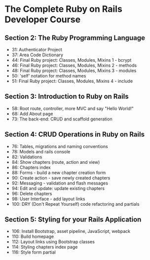# The Complete Ruby on Rails Developer Course

## Section 2: The Ruby Programming Language

- 31: Authenticator Project
- 37: Area Code Dictionary
- 44: Final Ruby project: Classes, Modules, Mixins 1 - bcrypt
- 46: Final Ruby project: Classes, Modules, Mixins 2 - methods
- 48: Final Ruby project: Classes, Modules, Mixins 3 - modules
- 50: 'self' notation for method names
- 51: Final Ruby project: Classes, Modules, Mixins 4 - include

## Section 3: Introduction to Ruby on Rails

- 58: Root route, controller, more MVC and say "Hello World!"
- 68: Add About page
- 73: The back-end: CRUD and scaffold generation

## Section 4: CRUD Operations in Ruby on Rails

- 76: Tables, migrations and naming conventions
- 78: Models and rails console
- 82: Validations
- 84: Show chapters (route, action and view)
- 86: Chapters index
- 88: Forms - build a new chapter creation form
- 90: Create action - save newly created chapters
- 92: Messaging - validation and flash messages
- 94: Edit and update: update existing chapters
- 96: Delete chapters
- 98: User Interface - add layout links
- 100: DRY (Don't Repeat Yourself) code refactoring and partials

## Section 5: Styling for your Rails Application

- 106: Install Bootstrap, asset pipeline, JavaScript, webpack
- 110: Build homepage
- 112: Layout links using Bootstrap classes
- 114: Styling chapters index page
- 116: Style form partial